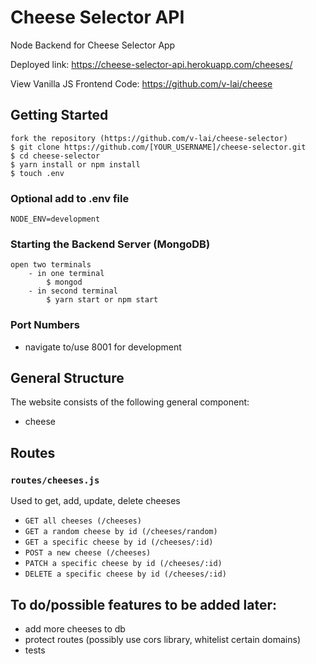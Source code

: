 # Cheese Selector API
Node Backend for Cheese Selector App

Deployed link: https://cheese-selector-api.herokuapp.com/cheeses/

View Vanilla JS Frontend Code: https://github.com/v-lai/cheese

## Getting Started
```
fork the repository (https://github.com/v-lai/cheese-selector)
$ git clone https://github.com/[YOUR_USERNAME]/cheese-selector.git
$ cd cheese-selector
$ yarn install or npm install
$ touch .env
```

### Optional add to .env file
```
NODE_ENV=development
```

### Starting the Backend Server (MongoDB)
```
open two terminals
	- in one terminal
		$ mongod
	- in second terminal
		$ yarn start or npm start
```

### Port Numbers
* navigate to/use 8001 for development

## General Structure
The website consists of the following general component:

* cheese

## Routes
### `routes/cheeses.js`
Used to get, add, update, delete cheeses

* `GET all cheeses (/cheeses)`
* `GET a random cheese by id (/cheeses/random)`
* `GET a specific cheese by id (/cheeses/:id)`
* `POST a new cheese (/cheeses)`
* `PATCH a specific cheese by id (/cheeses/:id)`
* `DELETE a specific cheese by id (/cheeses/:id)`

## To do/possible features to be added later:
* add more cheeses to db
* protect routes (possibly use cors library, whitelist certain domains)
* tests
